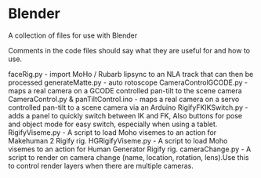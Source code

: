# Blender
A collection of files for use with Blender

Comments in the code files should say what they are useful for and how to use.

faceRig.py - import MoHo / Rubarb lipsync to an NLA track that can then be processed
generateMatte.py - auto rotoscope
CameraControlGCODE.py - maps a real camera on a GCODE controlled pan-tilt to the scene camera
CameraControl.py  & panTiltControl.ino - maps a real camera on a servo controlled pan-tilt to a scene camera via an Arduino 
RigifyFKIKSwitch.py - adds a panel to quickly switch between IK and FK, Also buttons for pose and object mode for easy switch, especially when using a tablet.
RigifyViseme.py - A script to load Moho visemes to an action for Makehuman 2 Rigify rig.
HGRigifyViseme.py - A script to load Moho visemes to an action for Human Generator Rigify rig.
cameraChange.py - A script to render on camera change (name, location, rotation, lens).Use this to control render layers when there are multiple cameras.
